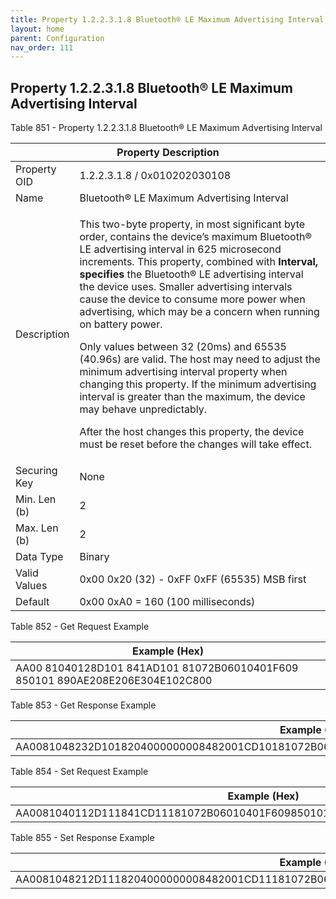 ```yaml
---
title: Property 1.2.2.3.1.8 Bluetooth® LE Maximum Advertising Interval
layout: home
parent: Configuration
nav_order: 111
---
```


## Property 1.2.2.3.1.8 Bluetooth® LE Maximum Advertising Interval

Table 851 - Property 1.2.2.3.1.8 Bluetooth® LE Maximum Advertising
Interval

<table>
<colgroup>
<col style="width: 14%" />
<col style="width: 85%" />
</colgroup>
<thead>
<tr>
<th colspan="2">Property Description</th>
</tr>
</thead>
<tbody>
<tr>
<td>Property OID</td>
<td>1.2.2.3.1.8 / 0x010202030108</td>
</tr>
<tr>
<td>Name</td>
<td>Bluetooth® LE Maximum Advertising Interval</td>
</tr>
<tr>
<td>Description</td>
<td><p>This two-byte property, in most significant byte order, contains
the device’s maximum Bluetooth® LE advertising interval in 625
microsecond increments. This property, combined with <strong>Interval,
specifies</strong> the Bluetooth® LE advertising interval the device
uses. Smaller advertising intervals cause the device to consume more
power when advertising, which may be a concern when running on battery
power.</p>
<p>Only values between 32 (20ms) and 65535 (40.96s) are valid. The host
may need to adjust the minimum advertising interval property when
changing this property. If the minimum advertising interval is greater
than the maximum, the device may behave unpredictably.</p>
<p>After the host changes this property, the device must be reset before
the changes will take effect.</p></td>
</tr>
<tr>
<td>Securing Key</td>
<td>None</td>
</tr>
<tr>
<td>Min. Len (b)</td>
<td>2</td>
</tr>
<tr>
<td>Max. Len (b)</td>
<td>2</td>
</tr>
<tr>
<td>Data Type</td>
<td>Binary</td>
</tr>
<tr>
<td>Valid Values</td>
<td>0x00 0x20 (32) - 0xFF 0xFF (65535) MSB first</td>
</tr>
<tr>
<td>Default</td>
<td>0x00 0xA0 = 160 (100 milliseconds)</td>
</tr>
</tbody>
</table>

Table 852 - Get Request Example

| Example (Hex) |
|----|
| AA00 81040128D101 841AD101 81072B06010401F609 850101 890AE208E206E304E102C800 |

Table 853 - Get Response Example

| Example (Hex) |
|----|
| AA0081048232D1018204000000008482001CD10181072B06010401F609850101890CE20AE208E306E104C80200A0 |

Table 854 - Set Request Example

| Example (Hex) |
|----|
| AA0081040112D111841CD11181072B06010401F609850101890CE20AE208E306E104C80200B0 |

Table 855 - Set Response Example

| Example (Hex) |
|----|
| AA0081048212D1118204000000008482001CD11181072B06010401F609850101890CE20AE208E306E104C80200B0 |

##